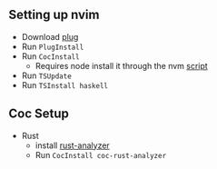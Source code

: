 ## Setting up nvim
- Download [plug](https://github.com/junegunn/vim-plug)
- Run `PlugInstall`
- Run `CocInstall`
    - Requires node install it through the nvm [script](https://github.com/nvm-sh/nvm)
- Run `TSUpdate`
- Run `TSInstall haskell`

## Coc Setup
- Rust
    - install [rust-analyzer](https://archlinux.org/packages/community/x86_64/rust-analyzer)
    - Run `CocInstall coc-rust-analyzer`
